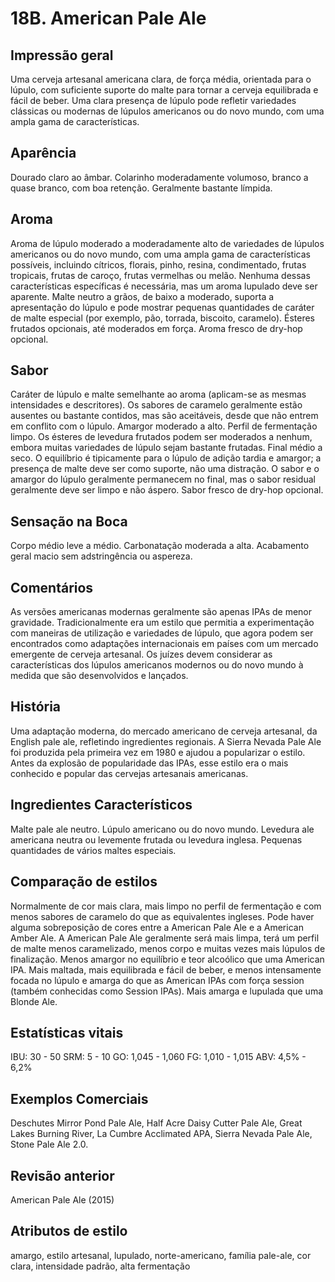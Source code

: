 # 18B. American Pale Ale

## Impressão geral

Uma cerveja artesanal americana clara, de força média, orientada para o lúpulo, com suficiente suporte do malte para tornar a cerveja equilibrada e fácil de beber. Uma clara presença de lúpulo pode refletir variedades clássicas ou modernas de lúpulos americanos ou do novo mundo, com uma ampla gama de características.

## Aparência

Dourado claro ao âmbar. Colarinho moderadamente volumoso, branco a quase branco, com boa retenção. Geralmente bastante límpida.

## Aroma

Aroma de lúpulo moderado a moderadamente alto de variedades de lúpulos americanos ou do novo mundo, com uma ampla gama de características possíveis, incluindo cítricos, florais, pinho, resina, condimentado, frutas tropicais, frutas de caroço, frutas vermelhas ou melão. Nenhuma dessas características específicas é necessária, mas um aroma lupulado deve ser aparente. Malte neutro a grãos, de baixo a moderado, suporta a apresentação do lúpulo e pode mostrar pequenas quantidades de caráter de malte especial (por exemplo, pão, torrada, biscoito, caramelo). Ésteres frutados opcionais, até moderados em força. Aroma fresco de dry-hop opcional.

## Sabor

Caráter de lúpulo e malte semelhante ao aroma (aplicam-se as mesmas intensidades e descritores). Os sabores de caramelo geralmente estão ausentes ou bastante contidos, mas são aceitáveis, desde que não entrem em conflito com o lúpulo. Amargor moderado a alto. Perfil de fermentação limpo. Os ésteres de levedura frutados podem ser moderados a nenhum, embora muitas variedades de lúpulo sejam bastante frutadas. Final médio a seco. O equilíbrio é tipicamente para o lúpulo  de adição tardia e amargor; a presença de malte deve ser como suporte, não uma distração. O sabor e o amargor do lúpulo geralmente permanecem no final, mas o sabor residual geralmente deve ser limpo e não áspero. Sabor fresco de dry-hop opcional.

## Sensação na Boca

Corpo médio leve a médio. Carbonatação moderada a alta. Acabamento geral macio sem adstringência ou aspereza.

## Comentários

As versões americanas modernas geralmente são apenas IPAs de menor gravidade. Tradicionalmente era um estilo que permitia a experimentação com maneiras de utilização e variedades de lúpulo, que agora podem ser encontrados como adaptações internacionais em países com um mercado emergente de cerveja artesanal. Os juízes devem considerar as características dos lúpulos americanos modernos ou do novo mundo à medida que são desenvolvidos e lançados.

## História

Uma adaptação moderna, do mercado americano de cerveja artesanal, da English pale ale, refletindo ingredientes regionais. A Sierra Nevada Pale Ale foi produzida pela primeira vez em 1980 e ajudou a popularizar o estilo. Antes da explosão de popularidade das IPAs, esse estilo era o mais conhecido e popular das cervejas artesanais americanas.

## Ingredientes Característicos

Malte pale ale neutro. Lúpulo americano ou do novo mundo. Levedura ale americana neutra ou levemente frutada ou levedura inglesa. Pequenas quantidades de vários maltes especiais.

## Comparação de estilos

Normalmente de cor mais clara, mais limpo no perfil de fermentação e com menos sabores de caramelo do que as equivalentes ingleses. Pode haver alguma sobreposição de cores entre a American Pale Ale e a American Amber Ale. A American Pale Ale geralmente será mais limpa, terá um perfil de malte menos caramelizado, menos corpo e muitas vezes mais lúpulos de finalização. Menos amargor no equilíbrio e teor alcoólico que uma American IPA. Mais maltada, mais equilibrada e fácil de beber, e menos intensamente focada no lúpulo e amarga do que as American IPAs com força session (também conhecidas como Session IPAs). Mais amarga e lupulada que uma Blonde Ale.

## Estatísticas vitais

IBU: 30 - 50
SRM: 5 - 10
GO: 1,045 - 1,060
FG: 1,010 - 1,015
ABV: 4,5% - 6,2%

## Exemplos Comerciais

Deschutes Mirror Pond Pale Ale, Half Acre Daisy Cutter Pale Ale, Great Lakes Burning River, La Cumbre Acclimated APA, Sierra Nevada Pale Ale, Stone Pale Ale 2.0.

## Revisão anterior

American Pale Ale (2015)

## Atributos de estilo

amargo, estilo artesanal, lupulado, norte-americano, família pale-ale, cor clara, intensidade padrão, alta fermentação